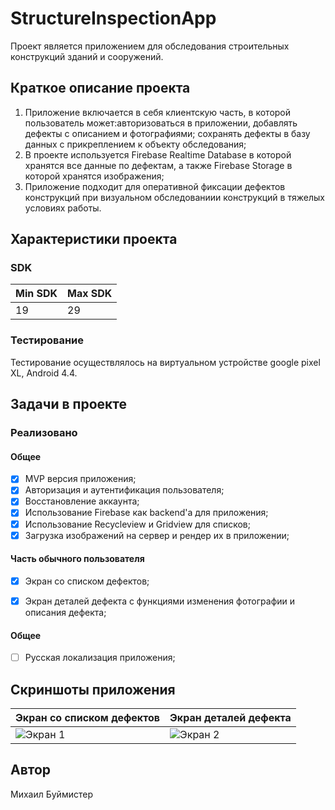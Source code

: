 
# StructureInspectionApp
Проект является приложением для обследования строительных конструкций зданий и сооружений.

## Краткое описание проекта
1. Приложение включается в себя клиентскую часть, в которой пользователь может:авторизоваться в приложении, добавлять дефекты с описанием и фотографиями; сохранять дефекты в базу данных с прикреплением к объекту обследования;
2. В проекте используется Firebase Realtime Database в которой хранятся все данные по дефектам, а также Firebase Storage в которой хранятся изображения;
3. Приложение подходит для оперативной фиксации дефектов конструкций при визуальном обследованиии конструкций в тяжелых условиях работы.

## Характеристики проекта

### SDK
|Min SDK|Max SDK|
|--|--|
|19|29|

### Тестирование
Тестирование осуществлялось на виртуальном устройстве google pixel XL, Android 4.4.

## Задачи в проекте

### Реализовано

#### Общее
- [x] MVP версия приложения;
- [x] Авторизация и аутентификация пользователя;
- [x] Восстановление аккаунта;
- [x] Использование Firebase как backend'a для приложения;
- [x] Использование Recycleview и Gridview для списков;
- [x] Загрузка изображений на сервер и рендер их в приложении;

#### Часть обычного пользователя
- [x] Экран со списком дефектов;
- [x] Экран деталей дефекта с функциями изменения  фотографии и описания дефекта;


#### Общее
- [ ] Русская локализация приложения;

## Скриншоты приложения

| Экран со списком дефектов | Экран деталей дефекта |
|--|--|
|![Экран 1](./project_data/screenshots/user/1.png) | ![Экран 2](./project_data/screenshots/user/2.png) |

## Автор

Михаил Буймистер
